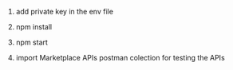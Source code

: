 1. add private key in the env file
1. npm install
2. npm start

3. import Marketplace APIs postman colection for testing the APIs